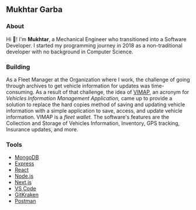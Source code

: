 ## Mukhtar Garba

### About

Hi 👋! I'm **Mukhtar**, a Mechanical Engineer who transitioned into a Software Developer. I started my programming journey in 2018 as a non-traditional developer with no background in Computer Science.

### Building

As a Fleet Manager at the Organization where I work, the challenge of going through archives to get vehicle information for updates was time-consuming.
As a result of that challenge, the idea of [VIMAP](https://www.vimap.io/), an acronym for _Vehicles Information Management Application,_ came up to provide a solution to replace the hard copies method of saving and updating vehicle information with a simple application to save, access, and update vehicle information. VIMAP is a _fleet wallet._ The software's features are the Collection and Storage of Vehicles Information, Inventory, GPS tracking, Insurance updates, and more.

### Tools

* [MongoDB](https://www.mongodb.com/)
* [Express](https://expressjs.com/)
* [React](https://reactjs.org/)
* [Node.js](https://nodejs.org/en/)
* [Next.js](https://nextjs.org/)
* [VS Code](https://code.visualstudio.com/)
* [GitKraken](https://www.gitkraken.com/)
* [Postman](https://www.postman.com/)
